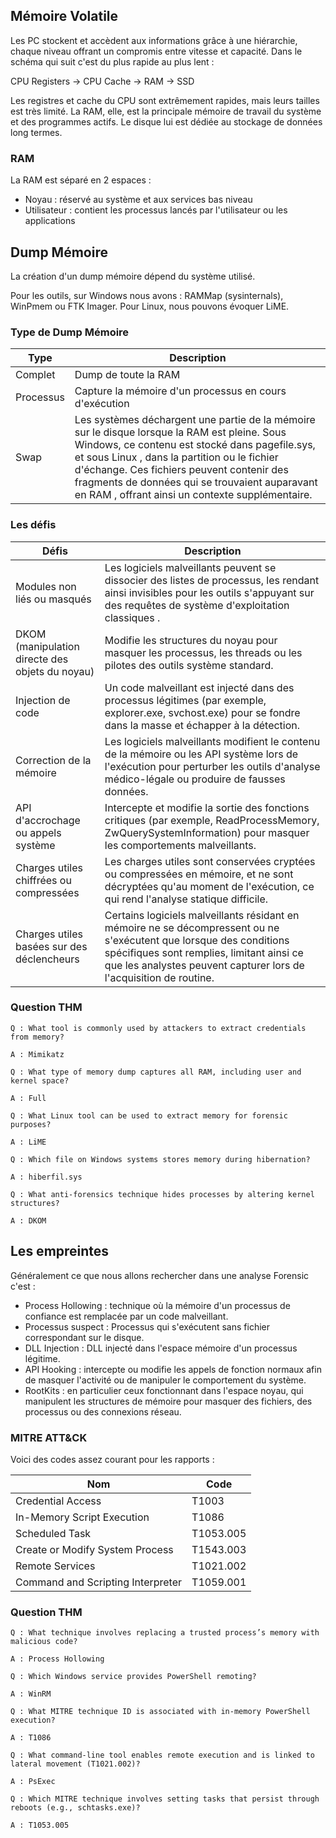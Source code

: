 
## Mémoire Volatile

Les PC stockent et accèdent aux informations grâce à une hiérarchie, chaque niveau offrant un compromis entre vitesse et capacité. Dans le schéma qui suit c'est du plus rapide au plus lent : 

CPU Registers -> CPU Cache -> RAM -> SSD

Les registres et cache du CPU sont extrêmement rapides, mais leurs tailles est très limité. La RAM, elle, est la principale mémoire de travail du système et des programmes actifs. Le disque lui est dédiée au stockage de données long termes. 

### RAM
La RAM est séparé en 2 espaces : 
 - Noyau : réservé au système et aux services bas niveau
 - Utilisateur : contient les processus lancés par l'utilisateur ou les applications


## Dump Mémoire

La création d'un dump mémoire dépend du système utilisé. 

Pour les outils, sur Windows nous avons : RAMMap (sysinternals), WinPmem ou FTK Imager.
Pour Linux, nous pouvons évoquer LiME.

### Type de Dump Mémoire 

| Type      | Description                                                                                                                                                                                                                                                                                                                                        |
| --------- | -------------------------------------------------------------------------------------------------------------------------------------------------------------------------------------------------------------------------------------------------------------------------------------------------------------------------------------------------- |
| Complet   | Dump de toute la RAM                                                                                                                                                                                                                                                                                                                               |
| Processus | Capture la mémoire d'un processus en cours d'exécution                                                                                                                                                                                                                                                                                             |
| Swap      | Les systèmes déchargent une partie de la mémoire sur le disque lorsque la RAM est pleine. Sous Windows, ce contenu est stocké dans pagefile.sys, et sous Linux , dans la partition ou le fichier d'échange. Ces fichiers peuvent contenir des fragments de données qui se trouvaient auparavant en RAM , offrant ainsi un contexte supplémentaire. |

### Les défis 

| Défis                                           | Description                                                                                                                                                                                                                            |
| ----------------------------------------------- | -------------------------------------------------------------------------------------------------------------------------------------------------------------------------------------------------------------------------------------- |
| Modules non liés ou masqués                     | Les logiciels malveillants peuvent se dissocier des listes de processus, les rendant ainsi invisibles pour les outils s'appuyant sur des requêtes de système d'exploitation classiques .                                               |
| DKOM (manipulation directe des objets du noyau) | Modifie les structures du noyau pour masquer les processus, les threads ou les pilotes des outils système standard.                                                                                                                    |
| Injection de code                               | Un code malveillant est injecté dans des processus légitimes (par exemple, explorer.exe, svchost.exe) pour se fondre dans la masse et échapper à la détection.                                                                         |
| Correction de la mémoire                        | Les logiciels malveillants modifient le contenu de la mémoire ou les API système lors de l'exécution pour perturber les outils d'analyse médico-légale ou produire de fausses données.                                                 |
| API d'accrochage ou appels système              | Intercepte et modifie la sortie des fonctions critiques (par exemple, ReadProcessMemory, ZwQuerySystemInformation) pour masquer les comportements malveillants.                                                                        |
| Charges utiles chiffrées ou compressées         | Les charges utiles sont conservées cryptées ou compressées en mémoire, et ne sont décryptées qu'au moment de l'exécution, ce qui rend l'analyse statique difficile.                                                                    |
| Charges utiles basées sur des déclencheurs      | Certains logiciels malveillants résidant en mémoire ne se décompressent ou ne s'exécutent que lorsque des conditions spécifiques sont remplies, limitant ainsi ce que les analystes peuvent capturer lors de l'acquisition de routine. |

### Question THM
```
Q : What tool is commonly used by attackers to extract credentials from memory?

A : Mimikatz
```

```
Q : What type of memory dump captures all RAM, including user and kernel space?

A : Full
```

```
Q : What Linux tool can be used to extract memory for forensic purposes?

A : LiME
```

```
Q : Which file on Windows systems stores memory during hibernation?

A : hiberfil.sys
```

```
Q : What anti-forensics technique hides processes by altering kernel structures?

A : DKOM
```

## Les empreintes
Généralement ce que nous allons rechercher dans une analyse Forensic c'est :
 - Process Hollowing : technique où la mémoire d'un processus de confiance est remplacée par un code malveillant.
 - Processus suspect : Processus qui s'exécutent sans fichier correspondant sur le disque.
 - DLL Injection : DLL injecté dans l'espace mémoire d'un processus légitime.
 - API Hooking : intercepte ou modifie les appels de fonction normaux afin de masquer l'activité ou de manipuler le comportement du système.
 - RootKits : en particulier ceux fonctionnant dans l'espace noyau, qui manipulent les structures de mémoire pour masquer des fichiers, des processus ou des connexions réseau.

### MITRE ATT&CK
Voici des codes assez courant pour les rapports : 

| Nom                               | Code      |
| --------------------------------- | --------- |
| Credential Access                 | T1003     |
| In-Memory Script Execution        | T1086     |
| Scheduled Task                    | T1053.005 |
| Create or Modify System Process   | T1543.003 |
| Remote Services                   | T1021.002 |
| Command and Scripting Interpreter | T1059.001 |

### Question THM
```
Q : What technique involves replacing a trusted process’s memory with malicious code?

A : Process Hollowing
```

```
Q : Which Windows service provides PowerShell remoting?

A : WinRM
```

```
Q : What MITRE technique ID is associated with in-memory PowerShell execution?

A : T1086
```

```
Q : What command-line tool enables remote execution and is linked to lateral movement (T1021.002)?

A : PsExec
```

```
Q : Which MITRE technique involves setting tasks that persist through reboots (e.g., schtasks.exe)?

A : T1053.005
```